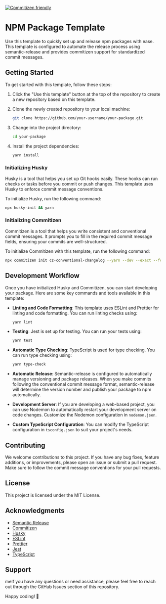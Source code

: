 
[![Commitizen friendly](https://img.shields.io/badge/commitizen-friendly-brightgreen.svg)](http://commitizen.github.io/cz-cli/)

# NPM Package Template

Use this template to quickly set up and release npm packages with ease. This template is configured to automate the release process using semantic-release and provides commitizen support for standardized commit messages.

## Getting Started

To get started with this template, follow these steps:

1. Click the "Use this template" button at the top of the repository to create a new repository based on this template.

2. Clone the newly created repository to your local machine:

   ```bash
   git clone https://github.com/your-username/your-package.git
   ```

3. Change into the project directory:

   ```bash
   cd your-package
   ```

4. Install the project dependencies:

   ```bash
   yarn install
   ```

### Initializing Husky

Husky is a tool that helps you set up Git hooks easily. These hooks can run checks or tasks before you commit or push changes. This template uses Husky to enforce commit message conventions.

To initialize Husky, run the following command:

```bash
npx husky-init && yarn
```

### Initializing Commitizen

Commitizen is a tool that helps you write consistent and conventional commit messages. It prompts you to fill in the required commit message fields, ensuring your commits are well-structured.

To initialize Commitizen with this template, run the following command:

```bash
npx commitizen init cz-conventional-changelog --yarn --dev --exact --force
```

## Development Workflow

Once you have initialized Husky and Commitizen, you can start developing your package. Here are some key commands and tools available in this template:

- **Linting and Code Formatting**: This template uses ESLint and Prettier for linting and code formatting. You can run linting checks using:

  ```bash
  yarn lint
  ```

- **Testing**: Jest is set up for testing. You can run your tests using:

  ```bash
  yarn test
  ```

- **Automatic Type Checking**: TypeScript is used for type checking. You can run type checking using:

  ```bash
  yarn type-check
  ```

- **Automatic Release**: Semantic-release is configured to automatically manage versioning and package releases. When you make commits following the conventional commit message format, semantic-release will determine the version number and publish your package to npm automatically.

- **Development Server**: If you are developing a web-based project, you can use Nodemon to automatically restart your development server on code changes. Customize the Nodemon configuration in `nodemon.json`.

- **Custom TypeScript Configuration**: You can modify the TypeScript configuration in `tsconfig.json` to suit your project's needs.

## Contributing

We welcome contributions to this project. If you have any bug fixes, feature additions, or improvements, please open an issue or submit a pull request. Make sure to follow the commit message conventions for your pull requests.

## License

This project is licensed under the MIT License.
## Acknowledgments

- [Semantic Release](https://semantic-release.gitbook.io/semantic-release/)
- [Commitizen](http://commitizen.github.io/cz-cli/)
- [Husky](https://typicode.github.io/husky/)
- [ESLint](https://eslint.org/)
- [Prettier](https://prettier.io/)
- [Jest](https://jestjs.io/)
- [TypeScript](https://www.typescriptlang.org/)

## Support

meIf you have any questions or need assistance, please feel free to reach out through the GitHub Issues section of this repository.

Happy coding! 🚀